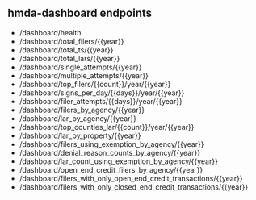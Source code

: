 ## hmda-dashboard endpoints

- /dashboard/health
- /dashboard/total_filers/{{year}}
- /dashboard/total_ts/{{year}}
- /dashboard/total_lars/{{year}}
- /dashboard/single_attempts/{{year}}
- /dashboard/multiple_attempts/{{year}}
- /dashboard/top_filers/{{count}}/year/{{year}}
- /dashboard/signs_per_day/{{days}}/year/{{year}}
- /dashboard/filer_attempts/{{days}}/year/{{year}}
- /dashboard/filers_by_agency/{{year}}
- /dashboard/lar_by_agency/{{year}}
- /dashboard/top_counties_lar/{{count}}/year/{{year}}
- /dashboard/lar_by_property/{{year}}
- /dashboard/filers_using_exemption_by_agency/{{year}}
- /dashboard/denial_reason_counts_by_agency/{{year}}
- /dashboard/lar_count_using_exemption_by_agency/{{year}}
- /dashboard/open_end_credit_filers_by_agency/{{year}}
- /dashboard/filers_with_only_open_end_credit_transactions/{{year}}
- /dashboard/filers_with_only_closed_end_credit_transactions/{{year}}
